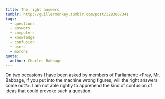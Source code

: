 ```yaml
---
title: The right answers
tumblr: http://guillermonkey.tumblr.com/post/3283067341
tags:
  - questions
  - answers
  - computers
  - knowledge
  - confusion
  - users
  - morons
quote:
  author: Charles Babbage
---
```


On two occasions I have been asked by members of Parliament: «Pray, Mr. Babbage, if you put into the machine wrong figures, will the right answers come out?». I am not able rightly to apprehend the kind of confusion of ideas that could provoke such a question.
